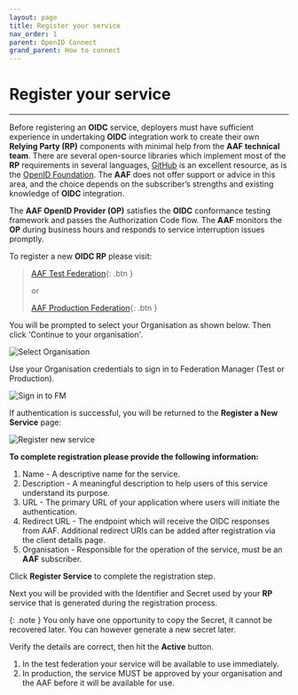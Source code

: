```yaml
---
layout: page
title: Register your service
nav_order: 1
parent: OpenID Connect
grand_parent: How to connect
---
```


# Register your service
---

Before registering an **OIDC** service, deployers must have sufficient experience in undertaking **OIDC** 
integration work to create their own **Relying Party (RP)** components with minimal help from the **AAF technical 
team**. There are several open-source libraries which implement most of the **RP** requirements in several languages,
[GitHub](https://github.com) is an excellent resource, as is the [OpenID Foundation](https://openid.net/developers/libraries/). The **AAF** does not offer support or advice in this area, and the choice depends on the subscriber’s strengths and existing knowledge of **OIDC** integration.

The **AAF OpenID Provider (OP)** satisfies the **OIDC** conformance testing framework and passes the Authorization Code 
flow. The **AAF** monitors the **OP** during business hours and responds to service interruption issues promptly.

To register a new **OIDC RP** please visit:

> [AAF Test Federation](https://manager.test.aaf.edu.au/oidc/clients/new){: .btn }
> 
> or
> 
> [AAF Production Federation](https://manager.aaf.edu.au/oidc/clients/new){: .btn }

You will be prompted to select your Organisation as shown below. Then click 'Continue to your organisation'.

![Select Organisation](/assets/images/sign-in-to-org-FM.png)

Use your Organisation credentials to sign in to Federation Manager (Test or Production).

![Sign in to FM](/assets/images/sign-in-to-FM.png)

If authentication is successful, you will be returned to the **Register a New Service** page:

![Register new service](/assets/images/register-new-service.png)

**To complete registration please provide the following information:**

1. Name - A descriptive name for the service.
2. Description - A meaningful description to help users of this service understand its purpose.
3. URL - The primary URL of your application where users will initiate the authentication.
4. Redirect URL - The endpoint which will receive the OIDC responses from AAF. Additional redirect URIs can be added 
   after registration via the client details page.
5. Organisation - Responsible for the operation of the service, must be an **AAF** subscriber.

Click **Register Service** to complete the registration step.

Next you will be provided with the Identifier and Secret used by your **RP** service that is generated during the 
registration process.

{: .note }
You only have one opportunity to copy the Secret, it cannot be recovered later. You can however generate a new secret later.

Verify the details are correct, then hit the **Active** button.

1. In the test federation your service will be available to use immediately.
2. In production, the service MUST be approved by your organisation and the AAF before it will be available for use.
